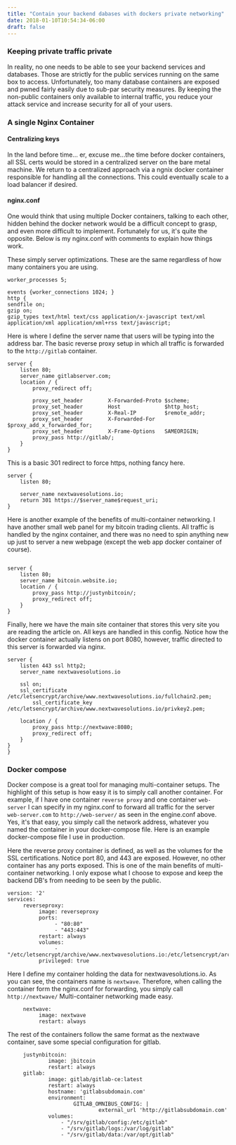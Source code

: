 ```yaml
---
title: "Contain your backend dabases with dockers private networking"
date: 2018-01-10T10:54:34-06:00
draft: false
---
```


### Keeping private traffic private

In reality, no one needs to be able to see your backend services and databases. Those are strictly for the public services running on the same box to access. Unfortunately, too many database containers are exposed and pwned fairly easily due to sub-par security measures. By keeping the non-public containers only available to internal traffic, you reduce your attack service and increase security for all of your users.

### A single Nginx Container

#### Centralizing keys
In the land before time... er, excuse me...the time before docker containers, all SSL certs would be stored in a centralized server on the bare metal machine. We return to a centralized approach via a ngnix docker container responsible for handling all the connections. This could eventually scale to a load balancer if desired. 

#### nginx.conf

One would think that using multiple Docker containers, talking to each other, hidden behind the docker network would be a difficult concept to grasp, and even more difficult to implement. Fortunately for us, it's quite the opposite. Below is my nginx.conf with comments to explain how things work.


These simply server optimizations. These are the same regardless of how many containers you are using.
~~~~~ 
worker_processes 5;

events {worker_connections 1024; }
http {
sendfile on;
gzip on;
gzip_types text/html text/css application/x-javascript text/xml application/xml application/xml+rss text/javascript;
~~~~~

Here is where I define the server name that users will be typing into the address bar. The basic reverse proxy setup in which all traffic is forwarded to the `http://gitlab` container.  
~~~~~
server {
    listen 80;
    server_name gitlabserver.com;
    location / {
        proxy_redirect off;
        
        proxy_set_header        X-Forwarded-Proto $scheme;
        proxy_set_header        Host              $http_host;
        proxy_set_header        X-Real-IP         $remote_addr;
        proxy_set_header        X-Forwarded-For   $proxy_add_x_forwarded_for;
        proxy_set_header        X-Frame-Options   SAMEORIGIN;
        proxy_pass http://gitlab/;
    }
}
~~~~~
This is a basic 301 redirect to force https, nothing fancy here.
~~~~~
server {
    listen 80;

    server_name nextwavesolutions.io;
    return 301 https://$server_name$request_uri;
}
~~~~~
Here is another example of the benefits of multi-container networking. I have another small web panel for my bitcoin trading clients. All traffic is handled by the nginx container, and there was no need to spin anything new up just to server a new webpage (except the web app docker container of course). 
~~~~~

server { 
    listen 80;
    server_name bitcoin.website.io;
    location / {
        proxy_pass http://justynbitcoin/;
        proxy_redirect off;
    }
}
~~~~~
Finally, here we have the main site container that stores this very site you are reading the article on. All keys are handled in this config. Notice how the docker container actually listens on port 8080, however, traffic directed to this server is forwarded via nginx. 

~~~~~
server {
    listen 443 ssl http2;
    server_name nextwavesolutions.io
    
    ssl on;    
    ssl_certificate         /etc/letsencrypt/archive/www.nextwavesolutions.io/fullchain2.pem;
        ssl_certificate_key     /etc/letsencrypt/archive/www.nextwavesolutions.io/privkey2.pem;

    location / {
        proxy_pass http://nextwave:8080;
        proxy_redirect off;
    }
}
}
~~~~~

### Docker compose
Docker compose is a great tool for managing multi-container setups. The highlight of this setup is how easy it is to simply call another container. For example, if I have one container `reverse proxy` and one container `web-server` I can specify in my nginx.conf to forward all traffic for the server `web-server.com` to `http://web-server/` as seen in the engine.conf above. Yes, it's that easy, you simply call the network address, whatever you named the container in your docker-compose file. Here is an example docker-compose file I use in production.


Here the reverse proxy container is defined, as well as the volumes for the SSL certifications. Notice port 80, and 443 are exposed. However, no other container has any ports exposed. This is one of the main benefits of multi-container networking. I only expose what I choose to expose and keep the backend DB's from needing to be seen by the public.
~~~~~
version: '2'
services:
     reverseproxy:
          image: reverseproxy
          ports:
               - "80:80"
               - "443:443"
          restart: always
          volumes:
               - "/etc/letsencrypt/archive/www.nextwavesolutions.io:/etc/letsencrypt/archive/www.nextwavesolutions.io"
          privileged: true
~~~~~

Here I define my container holding the data for nextwavesolutions.io. As you can see, the containers name is `nextwave`. Therefore, when calling the container form the nginx.conf for forwarding, you simply call `http://nextwave/` Multi-container networking made easy.
~~~~~
     nextwave:
          image: nextwave
          restart: always
~~~~~
The rest of the containers follow the same format as the nextwave container, save some special configuration for gitlab.
~~~~~
     justynbitcoin:
             image: jbitcoin
             restart: always
     gitlab:
             image: gitlab/gitlab-ce:latest
             restart: always
             hostname: 'gitlabsubdomain.com'
             environment:
                     GITLAB_OMNIBUS_CONFIG: |
                             external_url 'http://gitlabsubdomain.com'
             volumes:
                 - "/srv/gitlab/config:/etc/gitlab"
                 - "/srv/gitlab/logs:/var/log/gitlab"
                 - "/srv/gitlab/data:/var/opt/gitlab"
~~~~~

